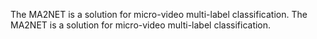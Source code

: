 The MA2NET is a solution for micro-video multi-label classification.
The MA2NET is a solution for micro-video multi-label classification.
